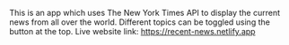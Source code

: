 This is an app which uses The New York Times API to display the current news from all over the world.
Different topics can be toggled using the button at the top.
Live website link: https://recent-news.netlify.app
